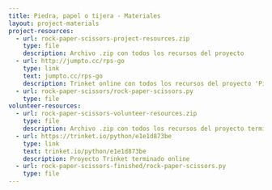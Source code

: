 ```yaml
---
title: Piedra, papel o tijera - Materiales
layout: project-materials
project-resources:     
  - url: rock-paper-scissors-project-resources.zip
    type: file
    description: Archivo .zip con todos los recursos del proyecto
  - url: http://jumpto.cc/rps-go
    type: link
    text: jumpto.cc/rps-go
    description: Trinket online con todos los recursos del proyecto 'Piedra, papel o tijera'.
  - url: rock-paper-scissors/rock-paper-scissors.py
    type: file
volunteer-resources:
  - url: rock-paper-scissors-volunteer-resources.zip
    type: file
    description: Archivo .zip con todos los recursos del proyecto terminado
  - url: https://trinket.io/python/e1e1d873be
    type: link
    text: trinket.io/python/e1e1d873be
    description: Proyecto Trinket terminado online
  - url: rock-paper-scissors-finished/rock-paper-scissors.py
    type: file
---
```


